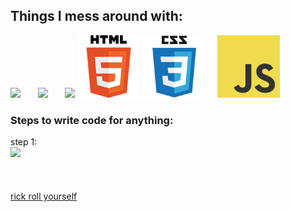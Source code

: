## Things I mess around with:  

<img height="100" src="https://upload.wikimedia.org/wikipedia/en/thumb/3/30/Java_programming_language_logo.svg/120px-Java_programming_language_logo.svg.png"> &nbsp; &nbsp; &nbsp; <img height="100" src="https://upload.wikimedia.org/wikipedia/commons/thumb/1/18/ISO_C%2B%2B_Logo.svg/180px-ISO_C%2B%2B_Logo.svg.png"> &nbsp; &nbsp; &nbsp;
<img height="100" src="https://upload.wikimedia.org/wikipedia/commons/thumb/3/3c/Logo_Blender.svg/300px-Logo_Blender.svg.png">
<img height="100" src="https://raw.githubusercontent.com/github/explore/80688e429a7d4ef2fca1e82350fe8e3517d3494d/topics/html/html.png">
<img height="100" src="https://raw.githubusercontent.com/github/explore/80688e429a7d4ef2fca1e82350fe8e3517d3494d/topics/css/css.png"> &nbsp; &nbsp;
<img height="100" src="https://raw.githubusercontent.com/github/explore/80688e429a7d4ef2fca1e82350fe8e3517d3494d/topics/javascript/javascript.png">  

### Steps to write code for anything:
step 1:  
<a href = "https://stackoverflow.com/"><img height = "50" src = "https://upload.wikimedia.org/wikipedia/commons/thumb/0/02/Stack_Overflow_logo.svg/330px-Stack_Overflow_logo.svg.png"></a>  
&nbsp;  
&nbsp;  
&nbsp;  
[rick roll yourself](https://www.youtube.com/watch?v=dQw4w9WgXcQ)
